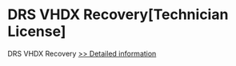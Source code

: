 # DRS VHDX Recovery[Technician License]
DRS VHDX Recovery
[>> Detailed information](https://secure.shareit.com/shareit/product.html?productid=301004207&affiliateid=200057808)